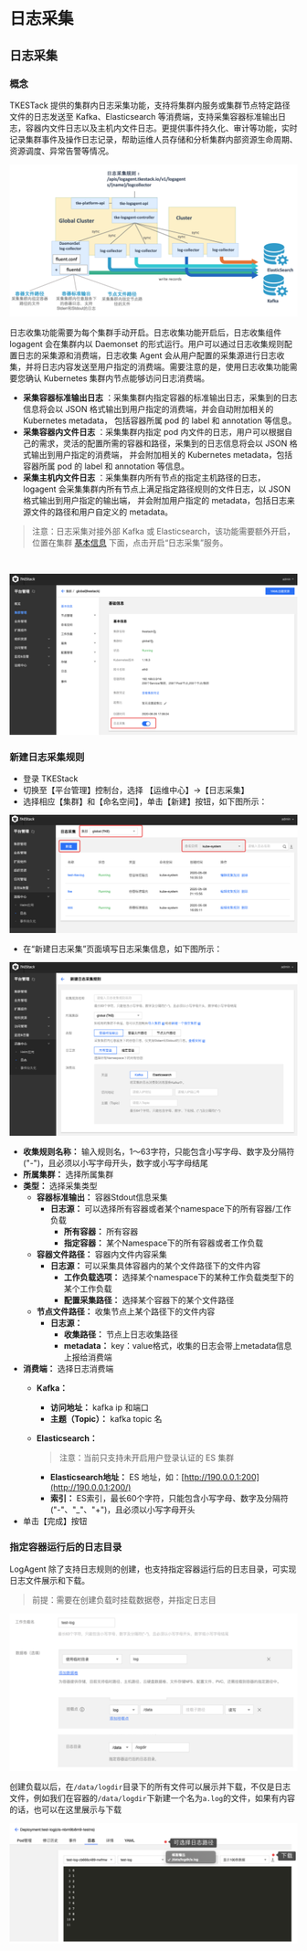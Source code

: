 # 日志采集

## 日志采集

### 概念

TKESTack 提供的集群内日志采集功能，支持将集群内服务或集群节点特定路径文件的日志发送至 Kafka、Elasticsearch 等消费端，支持采集容器标准输出日志，容器内文件日志以及主机内文件日志。更提供事件持久化、审计等功能，实时记录集群事件及操作日志记录，帮助运维人员存储和分析集群内部资源生命周期、资源调度、异常告警等情况。

![](../../../images/image%20%2830%29.png)

日志收集功能需要为每个集群手动开启。日志收集功能开启后，日志收集组件 logagent 会在集群内以 Daemonset 的形式运行。用户可以通过日志收集规则配置日志的采集源和消费端，日志收集 Agent 会从用户配置的采集源进行日志收集，并将日志内容发送至用户指定的消费端。需要注意的是，使用日志收集功能需要您确认 Kubernetes 集群内节点能够访问日志消费端。

* **采集容器标准输出日志** ：采集集群内指定容器的标准输出日志，采集到的日志信息将会以 JSON 格式输出到用户指定的消费端，并会自动附加相关的 Kubernetes metadata， 包括容器所属 pod 的 label 和 annotation 等信息。
* **采集容器内文件日志** ：采集集群内指定 pod 内文件的日志，用户可以根据自己的需求，灵活的配置所需的容器和路径，采集到的日志信息将会以 JSON 格式输出到用户指定的消费端， 并会附加相关的 Kubernetes metadata，包括容器所属 pod 的 label 和 annotation 等信息。
* **采集主机内文件日志** ：采集集群内所有节点的指定主机路径的日志，logagent 会采集集群内所有节点上满足指定路径规则的文件日志，以 JSON 格式输出到用户指定的输出端， 并会附加用户指定的 metadata，包括日志来源文件的路径和用户自定义的 metadata。

> 注意：日志采集对接外部 Kafka 或 Elasticsearch，该功能需要额外开启，位置在集群 [基本信息](https://github.com/tkestack/tke/blob/master/docs/guide/zh-CN/products/platform/cluster.md#%E5%9F%BA%E6%9C%AC%E4%BF%A1%E6%81%AF) 下面，点击开启“日志采集”服务。

​

![](../../../images/image%20%28137%29.png)

### 新建日志采集规则

* 登录 TKEStack
* 切换至【平台管理】控制台，选择 【运维中心】-&gt;【日志采集】
* 选择相应【集群】和【命名空间】，单击【新建】按钮，如下图所示：

![](../../../images/image%20%28119%29.png)

* 在“新建日志采集”页面填写日志采集信息，如下图所示： 

![](../../../images/image%20%2887%29.png)



* **收集规则名称：** 输入规则名，1～63字符，只能包含小写字母、数字及分隔符\("-"\)，且必须以小写字母开头，数字或小写字母结尾
* **所属集群：** 选择所属集群
* **类型：** 选择采集类型
  * **容器标准输出：** 容器Stdout信息采集
    * **日志源：** 可以选择所有容器或者某个namespace下的所有容器/工作负载
      * **所有容器：** 所有容器
      * **指定容器：** 某个Namespace下的所有容器或者工作负载
  * **容器文件路径：** 容器内文件内容采集
    * **日志源：** 可以采集具体容器内的某个文件路径下的文件内容
      * **工作负载选项：** 选择某个namespace下的某种工作负载类型下的某个工作负载
      * **配置采集路径：** 选择某个容器下的某个文件路径
  * **节点文件路径：** 收集节点上某个路径下的文件内容
    * **日志源：**
      * **收集路径：** 节点上日志收集路径
      * **metadata：** key：value格式，收集的日志会带上metadata信息上报给消费端
* **消费端：** 选择日志消费端
  * **Kafka：**
    * **访问地址：** kafka ip 和端口
    * **主题（Topic）：** kafka topic 名
  * **Elasticsearch：**

    > 注意：当前只支持未开启用户登录认证的 ES 集群

    * **Elasticsearch地址：** ES 地址，如：[http://190.0.0.1:200](http://190.0.0.1:200/)
    * **索引：** ES索引，最长60个字符，只能包含小写字母、数字及分隔符\("-"、"\_"、"+"\)，且必须以小写字母开头
* 单击【完成】按钮

### 指定容器运行后的日志目录

LogAgent 除了支持日志规则的创建，也支持指定容器运行后的日志目录，可实现日志文件展示和下载。

> 前提：需要在创建负载时挂载数据卷，并指定日志目

![](../../../images/image%20%28102%29.png)

创建负载以后，在`/data/logdir`目录下的所有文件可以展示并下载，不仅是日志文件，例如我们在容器的`/data/logdir`下新建一个名为`a.log`的文件，如果有内容的话，也可以在这里展示与下载

![](../../../images/image%20%2886%29.png)

